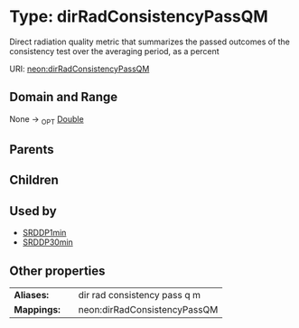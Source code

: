
# Type: dirRadConsistencyPassQM


Direct radiation quality metric that summarizes the passed outcomes of the consistency test over the averaging period, as a percent

URI: [neon:dirRadConsistencyPassQM](https://data.neonscience.org/dirRadConsistencyPassQM)


## Domain and Range

None ->  <sub>OPT</sub> [Double](types/Double.md)

## Parents


## Children


## Used by

 * [SRDDP1min](SRDDP1min.md)
 * [SRDDP30min](SRDDP30min.md)

## Other properties

|  |  |  |
| --- | --- | --- |
| **Aliases:** | | dir rad consistency pass q m |
| **Mappings:** | | neon:dirRadConsistencyPassQM |

